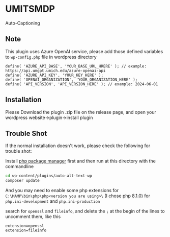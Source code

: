 # UMITSMDP
Auto-Captioning

## Note

This plugin uses Azure OpenAI service, please add those defined variables to `wp-config.php` file in wordpress directory

```
define( 'AZURE_API_BASE', 'YOUR_BASE_URL_HRERE' ); // example: https://api.umgpt.umich.edu/azure-openai-api
define( 'AZURE_API_KEY', 'YOUR_KEY_HERE' ); 
define( 'OPENAI_ORGANIZATION', 'YOUR_ORGANIZATION_HERE' );
define( 'API_VERSION', 'API_VERSION_HERE' ); // example: 2024-06-01
```

## Installation

Please Download the plugin .zip file on the release page, and open your wordpress website->plugin->install plugin

## Trouble Shot
If the normal installation doesn't work, please check the following for trouble shot:

Install [php package manager](https://getcomposer.org/) first and then run at this directory with the commandline
```bash
cd wp-content/plugins/auto-alt-text-wp
composer update
```
And you may need to enable some php extensions for `C:\MAMP\bin\php\php<version you are using>\` (I chose php 8.1.0) for `php.ini-development` and `php.ini-production`

search for `openssl` and `fileinfo`, and delete the `;` at the begin of the lines to uncomment them, like this
```
extension=openssl
extension=fileinfo
```
